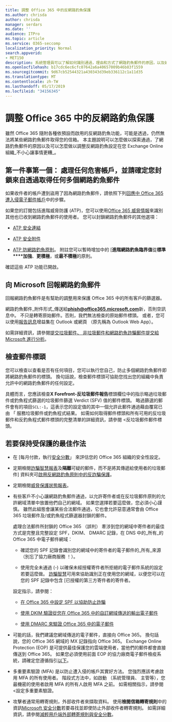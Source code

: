 ```yaml
---
title: 調整 Office 365 中的反網路釣魚保護
ms.author: chrisda
author: chrisda
manager: serdars
ms.date: ''
audience: ITPro
ms.topic: article
ms.service: O365-seccomp
localization_priority: Normal
search.appverid:
- MET150
description: 系統管理員可以了解如何識別通過，理由和方式了網路釣魚郵件的原因，以及如何在未來防止多個網路釣魚郵件提交的項目。
ms.openlocfilehash: b17cdc6ec6cfc07642a6a40657009b46b83f1559
ms.sourcegitcommit: 9d67cb52544321a430343d39eb336112c1a11d35
ms.translationtype: MT
ms.contentlocale: zh-TW
ms.lasthandoff: 05/17/2019
ms.locfileid: "34156345"
---
```

# <a name="tune-anti-phishing-protection-in-office-365"></a>調整 Office 365 中的反網路釣魚保護

雖然 Office 365 隨附各種依預設而啟用的反網路釣魚功能，可能是透過，仍然無法將某些網路釣魚郵件取得您的信箱。 本主題說明可以怎麼做以探索通過，了網路釣魚郵件的原因以及可以怎麼做以調整反網路釣魚設定在您 Exchange Online 組織_不小心讓事情更糟_。

## <a name="first-things-first-deal-with-any-compromised-accounts-and-make-sure-you-block-any-more-phishing-messages-from-getting-through"></a>第一件事第一個： 處理任何危害帳戶，並請確定您封鎖來自透過取得任何多個網路釣魚郵件

如果收件者的帳戶遭到盜用了因為網路釣魚郵件，請依照下列[回應中 Office 365 遭入侵電子郵件帳戶](responding-to-a-compromised-email-account.md)中的步驟。

如果您的訂閱包括進階威脅防護 (ATP)，您可以使用[Office 365 威脅情報](office-365-ti.md)來識別其他也已收到網路釣魚郵件的使用者。 您可以封鎖網路釣魚郵件的其他選項：

- [ATP 安全連結](set-up-atp-safe-links-policies.md)

- [ATP 安全附件](set-up-atp-safe-attachments-policies.md)

- [ATP 防網路釣魚原則](set-up-anti-phishing-policies.md)。 附註您可以暫時增加中的 [**進階網路釣魚臨界值**從**標準****加強**、**更積極**，或**最不積極**的原則。

確認這些 ATP 功能已開啟。

## <a name="report-the-phishing-message-to-microsoft"></a>向 Microsoft 回報網路釣魚郵件

回報網路釣魚郵件是有幫助的調整用來保護 Office 365 中的所有客戶的篩選器。

網路釣魚郵件_附件形式_傳送給**phish@office365.microsoft.com**新，否則空訊息中。 不只是轉寄原始郵件。否則，我們無法檢查的原始郵件標頭。 或者，您可以使用[報告訊息](https://docs.microsoft.com/office365/securitycompliance/enable-the-report-message-add-in)增益集在 Outlook 或網頁 （原先稱為 Outlook Web App）。

如需詳細資訊，請參閱[提交垃圾郵件、 非垃圾郵件和網路釣魚詐騙郵件提交給 Microsoft 進行分析](submit-spam-non-spam-and-phishing-scam-messages-to-microsoft-for-analysis.md)。

## <a name="inspect-the-message-headers"></a>檢查郵件標頭

您可以檢查以查看是否有任何項目，您可以執行您自己，防止多個網路釣魚郵件即將網路釣魚郵件的標頭。 換句話說，檢查郵件標頭可協助您找出您的組織中負責允許中的網路釣魚郵件的任何設定。

具體而言，您應該檢查**X Forefront-反垃圾郵件報告**標頭欄位中的指示略過垃圾郵件或釣魚程式篩選的垃圾郵件篩選 Verdict (SFV) 值的郵件標頭。 略過篩選的郵件會有的項目`SCL:-1`，這表示您的設定值的其中一個允許此郵件通過藉由覆寫已由 「 服務垃圾郵件或釣魚程式結果。 如需如何取得郵件標頭和所有可用的反垃圾郵件和反釣魚程式郵件標頭的完整清單的詳細資訊，請參閱 <<c0>反垃圾郵件郵件標頭。

## <a name="best-practices-to-stay-protected"></a>若要保持受保護的最佳作法

- 在 [每月付款，執行[安全分數](microsoft-secure-score.md)」 來評估您的 Office 365 組織的安全性設定。

- 定期檢閱[詐騙智慧報表](learn-about-spoof-intelligence.md)及**隔離**可疑的郵件，而不是將其傳遞給使用者的垃圾郵件] 資料夾可[啟用反網路釣魚原則中的反詐騙保護](learn-about-spoof-intelligence.md#configuring-the-anti-spoofing-policy)。

- 定期檢閱[威脅保護狀態報表](view-reports-for-atp.md#threat-protection-status-report)。

- 有些客戶不小心讓網路釣魚郵件通過，以允許寄件者或在反垃圾郵件原則的允許網域清單中放置他們自己的網域。 如果您選擇若要這麼做，您必須小心謹慎。 雖然此組態會讓某些合法郵件通過，它也會允許惡意通常會由 Office 365 垃圾郵件及/或釣魚程式篩選器封鎖的郵件。

  處理合法郵件所封鎖的 Office 365 （誤判） 牽涉到您的網域中寄件者的最佳方式是完整且完整設定 SPF，DKIM、 DMARC 記錄，在 DNS 中的_所有_的 Office 365 中電子郵件網域：

  - 確認您的 SPF 記錄會識別您的網域中的寄件者的電子郵件的_所有_來源 （別忘了協力廠商服務 ！）。

  - 使用完全未通過 (\-) 以確保未經授權寄件者所拒絕的電子郵件系統的設定若要這麼做。 [詐騙智慧](https://docs.microsoft.com/office365/securitycompliance/learn-about-spoof-intelligence)可用來協助識別正在使用您的網域，以便您可以在您的 SPF 記錄中包含 [已授權的第三方寄件者的寄件者。

  設定指示，請參閱：
  
  - [在 Office 365 中設定 SPF 以協助防止詐騙](set-up-spf-in-office-365-to-help-prevent-spoofing.md)

  - [使用 DKIM 驗證從您在 Office 365 中的自訂網域傳送的輸出電子郵件](use-dkim-to-validate-outbound-email.md)

  - [使用 DMARC 來驗證 Office 365 中的電子郵件](use-dmarc-to-validate-email.md)

- 可能的話，我們建議您網域傳送的電子郵件，直接向 Office 365。 換句話說，您的 Office 365 網域的 MX 記錄指向 Office 365。 Exchange Online Protection (EOP) 是可提供最佳保護您的雲端使用者，當他們的郵件都會直接傳送到 Office 365。 如果您必須使用前面 EOP 的協力廠商電子郵件檢疫系統，請確定您遵循指引[以下](https://docs.microsoft.com/exchange/mail-flow-best-practices/manage-mail-flow-using-third-party-cloud)。

- 多重要素驗證 (MFA) 是以防止遭入侵的帳戶其實好方法。 您強烈應該考慮啟用 MFA 的所有使用者。 階段式方法中，如啟動 （系統管理員、 主管等），您最機密的使用者啟用 MFA 的所有人啟用 MFA 之前。 如需相關指示，請參閱 <<c0>設定多重要素驗證。

- 攻擊者通常用轉寄規則，外部收件者來擷取資料。 使用**檢閱信箱轉寄規則**中的資訊[Microsoft 安全分數](microsoft-secure-score.md)若要尋找並即使防止外部收件者轉寄規則。 如需詳細資訊，請參閱[減輕用戶端外部轉寄規則與安全分數](https://blogs.technet.microsoft.com/office365security/mitigating-client-external-forwarding-rules-with-secure-score/)。
